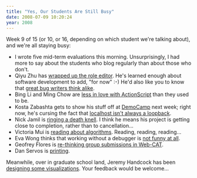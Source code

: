 ```yaml
---
title: "Yes, Our Students Are Still Busy"
date: 2008-07-09 10:20:24
year: 2008
---
```

Week 9 of 15 (or 10, or 16, depending on which student we're talking about), and we're all staying busy:
<ul>
	<li>I wrote five mid-term evaluations this morning. Unsurprisingly, I had more to say about the students who blog regularly than about those who don't.</li>
	<li>Qiyu Zhu has <a href="http://qzdrproject.wordpress.com/2008/07/09/final-role-editor-for-now/">wrapped up the role editor</a>. He's learned enough about software development to add, "for now" :-)  He'd also like you to know that <a href="http://qzdrproject.wordpress.com/2008/07/10/great-bug-writers-think-alike/">great bug writers think alike</a>.</li>
	<li>Bing Li and Ming Chow are <a href="http://pipe3f.wordpress.com/2008/07/09/don%e2%80%99t-cha-wish-your-methods-can-overload-like-mine/">less in love with ActionScript</a> than they used to be.</li>
	<li>Kosta Zabashta gets to show his stuff off at <a href="http://democamp.info/2008/06/12/democamptoronto18/">DemoCamp</a> next week; right now, he's cursing the fact that <a href="http://drprojectirc.wordpress.com/2008/07/09/irc-services-supybot-drproject/">localhost isn't always a loopback</a>.</li>
	<li>Nick Jamil is <a href="http://nickjamil.livejournal.com/11587.html">ringing a death knell</a>.  I think he means his project is getting close to completion, rather than to cancellation...</li>
	<li>Victoria Mui is <a href="http://idea021.wordpress.com/2008/07/10/algorithms/">reading about algorithms</a>.  Reading, reading, reading...</li>
	<li>Eva Wong thinks that working without a debugger is <a href="http://iwa-wong.livejournal.com/3163.html">not funny at all</a>.</li>
	<li>Geofrey Flores is <a href="http://summerwebcat.wordpress.com/2008/07/10/group-think/">re-thinking group submissions in Web-CAT</a>.</li>
	<li>Dan Servos is <a href="http://hackerdan.com/moodle/printer-friendly/">printing</a>.</li>
</ul>
Meanwhile, over in graduate school land, Jeremy Handcock has been <a href="http://aperte.org/2008/07/09/awareness-interface-mock-ups/">designing some visualizations</a>. Your feedback would be welcome...
